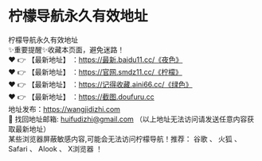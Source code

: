 # 柠檬导航永久有效地址
柠檬导航永久有效地址<br>
✨重要提醒✨收藏本页面，避免迷路！<br>
❤️ 👉 【最新地址】 ：https://最新.baidu11.cc/《夜色》<br>
❤️ 👉 【最新地址】 ：https://官网.smdz11.cc/《柠檬》<br>
❤️ 👉 【最新地址】 ：https://记得收藏.aini66.cc/《绿色》<br>
❤️ 👉 【最新地址】 ：https://截图.doufuru.cc<br>
地址发布：https://wangjidizhi.com<br>
📧 找回地址邮箱: huifudizhi@gmail.com （以上地址无法访问请发送任意内容获取最新地址）<br>
某些浏览器屏蔽敏感内容,可能会无法访问柠檬导航！推荐： 谷歌 、 火狐 、 Safari 、 Alook 、 X浏览器 ！<br>
